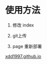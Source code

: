 

# 使用方法

1. 修改 index

2. git上传

3. page 重新部署

[xdd1997.github.io](https://github.com/xdd1997/xdd1997.github.io)

